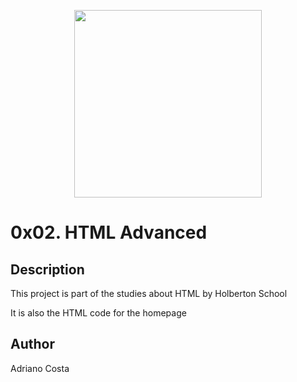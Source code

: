 <p align="center">
<img width=300 height=300 src=https://www.google.com/url?sa=i&url=https%3A%2F%2Fwww.holbertonschool.com%2F&psig=AOvVaw3eIzQH8z1B-7zUE6hxKRVk&ust=1653929588609000&source=images&cd=vfe&ved=0CAwQjRxqFwoTCOi0wYKWhfgCFQAAAAAdAAAAABAD>
</p>

# 0x02. HTML Advanced

## Description

This project is part of the studies about HTML by Holberton School

It is also the HTML code for the homepage

## Author

Adriano Costa

